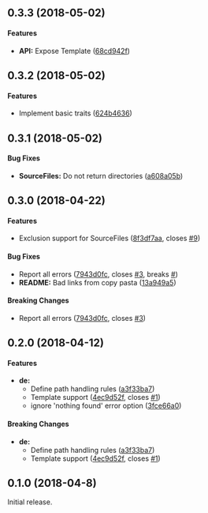 <a name="0.3.3"></a>
## 0.3.3 (2018-05-02)


#### Features

* **API:**  Expose Template ([68cd942f](https://github.com/crate-ci/stager/commit/68cd942f5ddbcdc8e5359134feca191f30c8c173))



<a name="0.3.2"></a>
## 0.3.2 (2018-05-02)


#### Features

*   Implement basic traits ([624b4636](https://github.com/crate-ci/stager/commit/624b4636ec3f435de06cfbc6b9241f80bba5a750))



<a name="0.3.1"></a>
## 0.3.1 (2018-05-02)


#### Bug Fixes

* **SourceFiles:**  Do not return directories ([a608a05b](https://github.com/crate-ci/stager/commit/a608a05bd032e56bc2ad4ee5e56b542aa21abdfe))



<a name="0.3.0"></a>
## 0.3.0 (2018-04-22)


#### Features

*   Exclusion support for SourceFiles ([8f3df7aa](https://github.com/crate-ci/stager/commit/8f3df7aa52dbe568a4205a6bc88930f02d217a4c), closes [#9](https://github.com/crate-ci/stager/issues/9))

#### Bug Fixes

*   Report all errors ([7943d0fc](https://github.com/crate-ci/stager/commit/7943d0fc99df90f7e45e12b9cde1a278229e5ab3), closes [#3](https://github.com/crate-ci/stager/issues/3), breaks [#](https://github.com/crate-ci/stager/issues/))
* **README:**  Bad links from copy pasta ([13a949a5](https://github.com/crate-ci/stager/commit/13a949a580df9cd536224d006c54a6389c8f9908))

#### Breaking Changes

*   Report all errors ([7943d0fc](https://github.com/crate-ci/stager/commit/7943d0fc99df90f7e45e12b9cde1a278229e5ab3), closes [#3](https://github.com/crate-ci/stager/issues/3))



<a name="0.2.0"></a>
## 0.2.0 (2018-04-12)


#### Features

* **de:**
  *  Define path handling rules ([a3f33ba7](https://github.com/cobalt-org/liquid-rust/commit/a3f33ba7e989a1b7bc53c88f998bdc858a587dfd))
  *  Template support ([4ec9d52f](https://github.com/cobalt-org/liquid-rust/commit/4ec9d52f758dbe4a7a9fb09ea76a4f0eaa0a781a), closes [#1](https://github.com/cobalt-org/liquid-rust/issues/1))
  *  ignore 'nothing found' error option ([3fce66a0](https://github.com/cobalt-org/liquid-rust/commit/3fce66a04d8ea16caa39a739a03196924329fb75))

#### Breaking Changes

* **de:**
  *  Define path handling rules ([a3f33ba7](https://github.com/cobalt-org/liquid-rust/commit/a3f33ba7e989a1b7bc53c88f998bdc858a587dfd))
  *  Template support ([4ec9d52f](https://github.com/cobalt-org/liquid-rust/commit/4ec9d52f758dbe4a7a9fb09ea76a4f0eaa0a781a), closes [#1](https://github.com/cobalt-org/liquid-rust/issues/1))


<a name="0.1.0"></a>
## 0.1.0 (2018-04-8)

Initial release.
